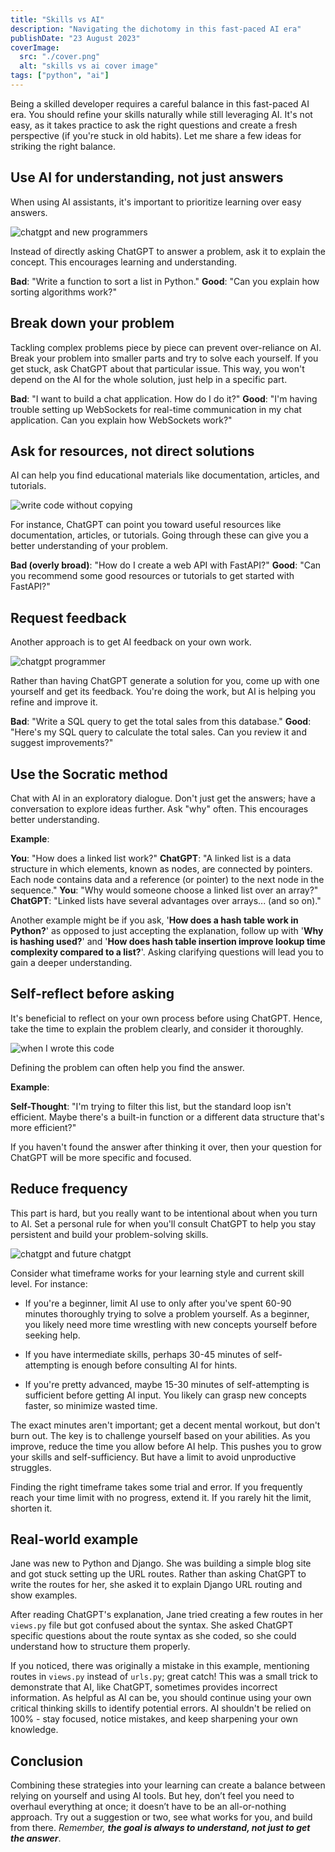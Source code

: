 ```yaml
---
title: "Skills vs AI"
description: "Navigating the dichotomy in this fast-paced AI era"
publishDate: "23 August 2023"
coverImage:
  src: "./cover.png"
  alt: "skills vs ai cover image"
tags: ["python", "ai"]
---
```


Being a skilled developer requires a careful balance in this fast-paced AI era. You should refine your skills naturally while still leveraging AI. It's not easy, as it takes practice to ask the right questions and create a fresh perspective (if you're stuck in old habits). Let me share a few ideas for striking the right balance.

## Use AI for understanding, not just answers

When using AI assistants, it's important to prioritize learning over easy answers.

![chatgpt and new programmers](chatgpt-new-programmers.png)

Instead of directly asking ChatGPT to answer a problem, ask it to explain the concept. This encourages learning and understanding.

**Bad**: "Write a function to sort a list in Python."
**Good**: "Can you explain how sorting algorithms work?"

## Break down your problem

Tackling complex problems piece by piece can prevent over-reliance on AI. Break your problem into smaller parts and try to solve each yourself. If you get stuck, ask ChatGPT about that particular issue. This way, you won't depend on the AI for the whole solution, just help in a specific part.

**Bad**: "I want to build a chat application. How do I do it?"
**Good**: "I'm having trouble setting up WebSockets for real-time communication in my chat application. Can you explain how WebSockets work?"

## Ask for resources, not direct solutions

AI can help you find educational materials like documentation, articles, and tutorials.

![write code without copying](write-code-without-copying.png)

For instance, ChatGPT can point you toward useful resources like documentation, articles, or tutorials. Going through these can give you a better understanding of your problem.

**Bad (overly broad)**: "How do I create a web API with FastAPI?"
**Good**: "Can you recommend some good resources or tutorials to get started with FastAPI?"

## Request feedback

Another approach is to get AI feedback on your own work.

![chatgpt programmer](chatgpt-programmer.png)

Rather than having ChatGPT generate a solution for you, come up with one yourself and get its feedback. You're doing the work, but AI is helping you refine and improve it.

**Bad**: "Write a SQL query to get the total sales from this database."
**Good**: "Here's my SQL query to calculate the total sales. Can you review it and suggest improvements?"

## Use the Socratic method

Chat with AI in an exploratory dialogue. Don't just get the answers; have a conversation to explore ideas further. Ask "why" often. This encourages better understanding.

**Example**:

**You**: "How does a linked list work?"
**ChatGPT**: "A linked list is a data structure in which elements, known as nodes, are connected by pointers. Each node contains data and a reference (or pointer) to the next node in the sequence."
**You**: "Why would someone choose a linked list over an array?"
**ChatGPT**: "Linked lists have several advantages over arrays... (and so on)."

Another example might be if you ask, '**How does a hash table work in Python?**' as opposed to just accepting the explanation, follow up with '**Why is hashing used?**' and '**How does hash table insertion improve lookup time complexity compared to a list?**'. Asking clarifying questions will lead you to gain a deeper understanding.

## Self-reflect before asking

It's beneficial to reflect on your own process before using ChatGPT. Hence, take the time to explain the problem clearly, and consider it thoroughly.

![when I wrote this code](when-i-wrote-this-code.png)

Defining the problem can often help you find the answer.

**Example**:

**Self-Thought**: "I'm trying to filter this list, but the standard loop isn't efficient. Maybe there's a built-in function or a different data structure that's more efficient?"

If you haven't found the answer after thinking it over, then your question for ChatGPT will be more specific and focused.

## Reduce frequency

This part is hard, but you really want to be intentional about when you turn to AI. Set a personal rule for when you'll consult ChatGPT to help you stay persistent and build your problem-solving skills.

![chatgpt and future chatgpt](chatgpt-and-future-chatgpt.png)

Consider what timeframe works for your learning style and current skill level. For instance:

- If you're a beginner, limit AI use to only after you've spent 60-90 minutes thoroughly trying to solve a problem yourself. As a beginner, you likely need more time wrestling with new concepts yourself before seeking help.

- If you have intermediate skills, perhaps 30-45 minutes of self-attempting is enough before consulting AI for hints.

- If you're pretty advanced, maybe 15-30 minutes of self-attempting is sufficient before getting AI input. You likely can grasp new concepts faster, so minimize wasted time.

The exact minutes aren't important; get a decent mental workout, but don't burn out. The key is to challenge yourself based on your abilities. As you improve, reduce the time you allow before AI help. This pushes you to grow your skills and self-sufficiency. But have a limit to avoid unproductive struggles.

Finding the right timeframe takes some trial and error. If you frequently reach your time limit with no progress, extend it. If you rarely hit the limit, shorten it.

## Real-world example

Jane was new to Python and Django. She was building a simple blog site and got stuck setting up the URL routes. Rather than asking ChatGPT to write the routes for her, she asked it to explain Django URL routing and show examples.

After reading ChatGPT's explanation, Jane tried creating a few routes in her `views.py` file but got confused about the syntax. She asked ChatGPT specific questions about the route syntax as she coded, so she could understand how to structure them properly.

If you noticed, there was originally a mistake in this example, mentioning routes in `views.py` instead of `urls.py`; great catch! This was a small trick to demonstrate that AI, like ChatGPT, sometimes provides incorrect information. As helpful as AI can be, you should continue using your own critical thinking skills to identify potential errors. AI shouldn't be relied on 100% - stay focused, notice mistakes, and keep sharpening your own knowledge.

## Conclusion

Combining these strategies into your learning can create a balance between relying on yourself and using AI tools. But hey, don’t feel you need to overhaul everything at once; it doesn’t have to be an all-or-nothing approach. Try out a suggestion or two, see what works for you, and build from there. _Remember, **the goal is always to understand, not just to get the answer**_.
